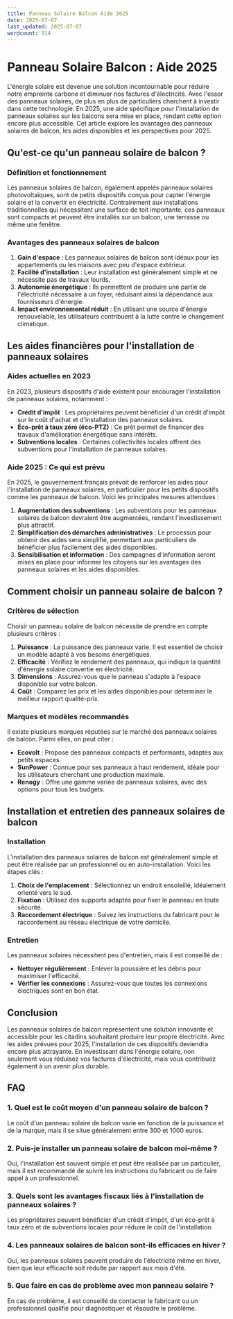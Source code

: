 ```yaml
---
title: Panneau Solaire Balcon Aide 2025
date: 2025-07-07
last_updated: 2025-07-07
wordcount: 914
---
```


# Panneau Solaire Balcon : Aide 2025

L'énergie solaire est devenue une solution incontournable pour réduire notre empreinte carbone et diminuer nos factures d'électricité. Avec l'essor des panneaux solaires, de plus en plus de particuliers cherchent à investir dans cette technologie. En 2025, une aide spécifique pour l'installation de panneaux solaires sur les balcons sera mise en place, rendant cette option encore plus accessible. Cet article explore les avantages des panneaux solaires de balcon, les aides disponibles et les perspectives pour 2025.

## Qu'est-ce qu'un panneau solaire de balcon ?

### Définition et fonctionnement

Les panneaux solaires de balcon, également appelés panneaux solaires photovoltaïques, sont de petits dispositifs conçus pour capter l'énergie solaire et la convertir en électricité. Contrairement aux installations traditionnelles qui nécessitent une surface de toit importante, ces panneaux sont compacts et peuvent être installés sur un balcon, une terrasse ou même une fenêtre.

### Avantages des panneaux solaires de balcon

1. **Gain d'espace** : Les panneaux solaires de balcon sont idéaux pour les appartements ou les maisons avec peu d'espace extérieur.
2. **Facilité d'installation** : Leur installation est généralement simple et ne nécessite pas de travaux lourds.
3. **Autonomie énergétique** : Ils permettent de produire une partie de l'électricité nécessaire à un foyer, réduisant ainsi la dépendance aux fournisseurs d'énergie.
4. **Impact environnemental réduit** : En utilisant une source d'énergie renouvelable, les utilisateurs contribuent à la lutte contre le changement climatique.

## Les aides financières pour l'installation de panneaux solaires

### Aides actuelles en 2023

En 2023, plusieurs dispositifs d'aide existent pour encourager l'installation de panneaux solaires, notamment :

- **Crédit d'impôt** : Les propriétaires peuvent bénéficier d'un crédit d'impôt sur le coût d'achat et d'installation des panneaux solaires.
- **Éco-prêt à taux zéro (éco-PTZ)** : Ce prêt permet de financer des travaux d'amélioration énergétique sans intérêts.
- **Subventions locales** : Certaines collectivités locales offrent des subventions pour l'installation de panneaux solaires.

### Aide 2025 : Ce qui est prévu

En 2025, le gouvernement français prévoit de renforcer les aides pour l'installation de panneaux solaires, en particulier pour les petits dispositifs comme les panneaux de balcon. Voici les principales mesures attendues :

1. **Augmentation des subventions** : Les subventions pour les panneaux solaires de balcon devraient être augmentées, rendant l'investissement plus attractif.
2. **Simplification des démarches administratives** : Le processus pour obtenir des aides sera simplifié, permettant aux particuliers de bénéficier plus facilement des aides disponibles.
3. **Sensibilisation et information** : Des campagnes d'information seront mises en place pour informer les citoyens sur les avantages des panneaux solaires et les aides disponibles.

## Comment choisir un panneau solaire de balcon ?

### Critères de sélection

Choisir un panneau solaire de balcon nécessite de prendre en compte plusieurs critères :

1. **Puissance** : La puissance des panneaux varie. Il est essentiel de choisir un modèle adapté à vos besoins énergétiques.
2. **Efficacité** : Vérifiez le rendement des panneaux, qui indique la quantité d'énergie solaire convertie en électricité.
3. **Dimensions** : Assurez-vous que le panneau s'adapte à l'espace disponible sur votre balcon.
4. **Coût** : Comparez les prix et les aides disponibles pour déterminer le meilleur rapport qualité-prix.

### Marques et modèles recommandés

Il existe plusieurs marques réputées sur le marché des panneaux solaires de balcon. Parmi elles, on peut citer :

- **Ecovolt** : Propose des panneaux compacts et performants, adaptés aux petits espaces.
- **SunPower** : Connue pour ses panneaux à haut rendement, idéale pour les utilisateurs cherchant une production maximale.
- **Renogy** : Offre une gamme variée de panneaux solaires, avec des options pour tous les budgets.

## Installation et entretien des panneaux solaires de balcon

### Installation

L'installation des panneaux solaires de balcon est généralement simple et peut être réalisée par un professionnel ou en auto-installation. Voici les étapes clés :

1. **Choix de l'emplacement** : Sélectionnez un endroit ensoleillé, idéalement orienté vers le sud.
2. **Fixation** : Utilisez des supports adaptés pour fixer le panneau en toute sécurité.
3. **Raccordement électrique** : Suivez les instructions du fabricant pour le raccordement au réseau électrique de votre domicile.

### Entretien

Les panneaux solaires nécessitent peu d'entretien, mais il est conseillé de :

- **Nettoyer régulièrement** : Enlever la poussière et les débris pour maximiser l'efficacité.
- **Vérifier les connexions** : Assurez-vous que toutes les connexions électriques sont en bon état.

## Conclusion

Les panneaux solaires de balcon représentent une solution innovante et accessible pour les citadins souhaitant produire leur propre électricité. Avec les aides prévues pour 2025, l'installation de ces dispositifs deviendra encore plus attrayante. En investissant dans l'énergie solaire, non seulement vous réduisez vos factures d'électricité, mais vous contribuez également à un avenir plus durable.

## FAQ

### 1. Quel est le coût moyen d'un panneau solaire de balcon ?

Le coût d'un panneau solaire de balcon varie en fonction de la puissance et de la marque, mais il se situe généralement entre 300 et 1000 euros.

### 2. Puis-je installer un panneau solaire de balcon moi-même ?

Oui, l'installation est souvent simple et peut être réalisée par un particulier, mais il est recommandé de suivre les instructions du fabricant ou de faire appel à un professionnel.

### 3. Quels sont les avantages fiscaux liés à l'installation de panneaux solaires ?

Les propriétaires peuvent bénéficier d'un crédit d'impôt, d'un éco-prêt à taux zéro et de subventions locales pour réduire le coût de l'installation.

### 4. Les panneaux solaires de balcon sont-ils efficaces en hiver ?

Oui, les panneaux solaires peuvent produire de l'électricité même en hiver, bien que leur efficacité soit réduite par rapport aux mois d'été.

### 5. Que faire en cas de problème avec mon panneau solaire ?

En cas de problème, il est conseillé de contacter le fabricant ou un professionnel qualifié pour diagnostiquer et résoudre le problème.